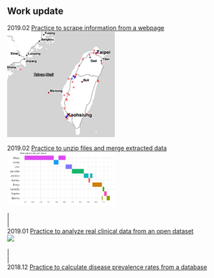 ## Work update    
2019.02 [Practice to scrape information from a webpage](https://linclgit.github.io/data_in_real_practice/output/Crawler_biobankSites.html)
<img src="https://github.com/linclgit/data_in_real_practice/blob/master/images/snapshot.png" width="50%">    

2019.02 [Practice to unzip files and merge extracted data](https://github.com/linclgit/data_in_real_practice/blob/master/output/Unzip_and_merge.md)    
<img src="https://github.com/linclgit/data_in_real_practice/blob/master/images/popular_babynames-1.png" width="50%">    
        
|    
|    
2019.01 [Practice to analyze real clinical data from an open dataset](https://linclgit.github.io/data_in_real_practice/output/clinical_data_practice.html)    
<img src="https://linclgit.github.io/data_in_real_practice/images/unnamed-chunk-7-1.png" width="50%">    
    
|     
|    
2018.12 [Practice to calculate disease prevalence rates from a database](https://linclgit.github.io/data_in_real_practice/prevalence_practice.html)
